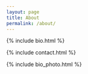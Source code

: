 ```yaml
---
layout: page
title: About
permalink: /about/
---
```


<style>
.page-title {
  display: none;
}
</style>

{% include bio.html %}

{% include contact.html %}

{% include bio_photo.html %}
